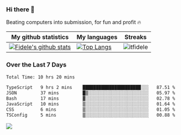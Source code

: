 ### Hi there 👋
<p>Beating computers into submission, for fun and profit 🔥</p>

|My github statistics|My languages|Streaks|
|-|-|-|
|[![Fidele's github stats](https://github-readme-stats.vercel.app/api?username=itfidele&count_private=true&show_icons=true&theme=dark&hide_title=true)](https://github.com/itfidele)|[![Top Langs](https://github-readme-stats.vercel.app/api/top-langs/?username=itfidele&show_icons=true&langs_count=8&theme=dark&layout=compact&hide_title=true)](https://github.com/itfidele)|![itfidele](https://github-readme-streak-stats.herokuapp.com/?user=itfidele&theme=dark)

### Over the Last 7 Days
<!--START_SECTION:waka-->

```txt
Total Time: 10 hrs 20 mins

TypeScript   9 hrs 2 mins    ██████████████████████░░░   87.51 %
JSON         37 mins         █▒░░░░░░░░░░░░░░░░░░░░░░░   05.97 %
Bash         17 mins         ▓░░░░░░░░░░░░░░░░░░░░░░░░   02.78 %
JavaScript   10 mins         ▒░░░░░░░░░░░░░░░░░░░░░░░░   01.64 %
CSS          6 mins          ▒░░░░░░░░░░░░░░░░░░░░░░░░   01.05 %
TSConfig     5 mins          ▒░░░░░░░░░░░░░░░░░░░░░░░░   00.88 %
```

<!--END_SECTION:waka-->



![](https://komarev.com/ghpvc/?username=itfidele)
